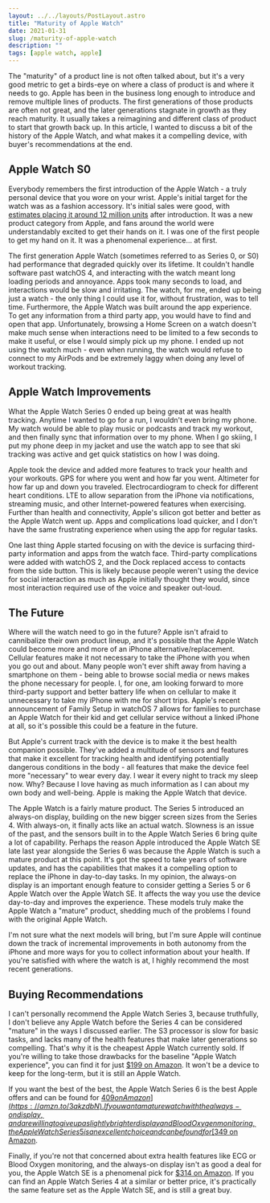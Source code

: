 ```yaml
---
layout: ../../layouts/PostLayout.astro
title: "Maturity of Apple Watch"
date: 2021-01-31
slug: /maturity-of-apple-watch
description: ""
tags: [apple watch, apple]
---
```


The "maturity" of a product line is not often talked about, but it's a very good metric to get a birds-eye on where a class of product is and where it needs to go. Apple has been in the business long enough to introduce and remove multiple lines of products. The first generations of those products are often not great, and the later generations stagnate in growth as they reach maturity. It usually takes a reimagining and different class of product to start that growth back up. In this article, I wanted to discuss a bit of the history of the Apple Watch, and what makes it a compelling device, with buyer's recommendations at the end.

## Apple Watch S0

Everybody remembers the first introduction of the Apple Watch - a truly personal device that you wore on your wrist. Apple's initial target for the watch was as a fashion accessory. It's initial sales were good, with [estimates placing it around 12 million units](https://techcrunch.com/2016/02/05/apple-watch-took-two-thirds-of-smart-watch-market-in-2015-says-analyst/) after introduction. It was a new product category from Apple, and fans around the world were understandably excited to get their hands on it. I was one of the first people to get my hand on it. It was a phenomenal experience... at first.

The first generation Apple Watch (sometimes referred to as Series 0, or S0) had performance that degraded quickly over its lifetime. It couldn't handle software past watchOS 4, and interacting with the watch meant long loading periods and annoyance. Apps took many seconds to load, and interactions would be slow and irritating. The watch, for me, ended up being just a watch - the only thing I could use it for, without frustration, was to tell time. Furthermore, the Apple Watch was built around the app experience. To get any information from a third party app, you would have to find and open that app. Unfortunately, browsing a Home Screen on a watch doesn't make much sense when interactions need to be limited to a few seconds to make it useful, or else I would simply pick up my phone. I ended up not using the watch much - even when running, the watch would refuse to connect to my AirPods and be extremely laggy when doing any level of workout tracking.

## Apple Watch Improvements

What the Apple Watch Series 0 ended up being great at was health tracking. Anytime I wanted to go for a run, I wouldn't even bring my phone. My watch would be able to play music or podcasts and track my workout, and then finally sync that information over to my phone. When I go skiing, I put my phone deep in my jacket and use the watch app to see that ski tracking was active and get quick statistics on how I was doing.

Apple took the device and added more features to track your health and your workouts. GPS for where you went and how far you went. Altimeter for how far up and down you traveled. Electrocardiogram to check for different heart conditions. LTE to allow separation from the iPhone via notifications, streaming music, and other Internet-powered features when exercising. Further than health and connectivity, Apple's silicon got better and better as the Apple Watch went up. Apps and complications load quicker, and I don't have the same frustrating experience when using the app for regular tasks.

One last thing Apple started focusing on with the device is surfacing third-party information and apps from the watch face. Third-party complications were added with watchOS 2, and the Dock replaced access to contacts from the side button. This is likely because people weren't using the device for social interaction as much as Apple initially thought they would, since most interaction required use of the voice and speaker out-loud.

## The Future

Where will the watch need to go in the future? Apple isn't afraid to cannibalize their own product lineup, and it's possible that the Apple Watch could become more and more of an iPhone alternative/replacement. Cellular features make it not necessary to take the iPhone with you when you go out and about. Many people won't ever shift away from having a smartphone on them - being able to browse social media or news makes the phone necessary for people. I, for one, am looking forward to more third-party support and better battery life when on cellular to make it unnecessary to take my iPhone with me for short trips. Apple's recent announcement of Family Setup in watchOS 7 allows for families to purchase an Apple Watch for their kid and get cellular service without a linked iPhone at all, so it's possible this could be a feature in the future.

But Apple's current track with the device is to make it the best health companion possible. They've added a multitude of sensors and features that make it excellent for tracking health and identifying potentially dangerous conditions in the body - all features that make the device feel more "necessary" to wear every day. I wear it every night to track my sleep now. Why? Because I love having as much information as I can about my own body and well-being. Apple is making the Apple Watch that device.

The Apple Watch is a fairly mature product. The Series 5 introduced an always-on display, building on the new bigger screen sizes from the Series 4. With always-on, it finally acts like an actual watch. Slowness is an issue of the past, and the sensors built in to the Apple Watch Series 6 bring quite a lot of capability. Perhaps the reason Apple introduced the Apple Watch SE late last year alongside the Series 6 was because the Apple Watch is such a mature product at this point. It's got the speed to take years of software updates, and has the capabilities that makes it a compelling option to replace the iPhone in day-to-day tasks. In my opinion, the always-on display is an important enough feature to consider getting a Series 5 or 6 Apple Watch over the Apple Watch SE. It affects the way you use the device day-to-day and improves the experience. These models truly make the Apple Watch a "mature" product, shedding much of the problems I found with the original Apple Watch.

I'm not sure what the next models will bring, but I'm sure Apple will continue down the track of incremental improvements in both autonomy from the iPhone and more ways for you to collect information about your health. If you're satisfied with where the watch is at, I highly recommend the most recent generations.

## Buying Recommendations

I can't personally recommend the Apple Watch Series 3, because truthfully, I don't believe any Apple Watch before the Series 4 can be considered "mature" in the ways I discussed earlier. The S3 processor is slow for basic tasks, and lacks many of the health features that make later generations so compelling. That's why it is the cheapest Apple Watch currently sold. If you're willing to take those drawbacks for the baseline "Apple Watch experience", you can find it for just [$199 on Amazon](https://amzn.to/3tcZ4uY). It won't be a device to keep for the long-term, but it is still an Apple Watch.

If you want the best of the best, the Apple Watch Series 6 is the best Apple offers and can be found for [$409 on Amazon](https://amzn.to/3akzdbN). If you want a mature watch with the always-on display, and are willing to give up a slightly brighter display and Blood Oxygen monitoring, the Apple Watch Series 5 is an excellent choice and can be found for [$349 on Amazon](https://amzn.to/3tdtkpE).

Finally, if you're not that concerned about extra health features like ECG or Blood Oxygen monitoring, and the always-on display isn't as good a deal for you, the Apple Watch SE is a phenomenal pick for [$314 on Amazon](https://amzn.to/3cno1ho). If you can find an Apple Watch Series 4 at a similar or better price, it's practically the same feature set as the Apple Watch SE, and is still a great buy.
